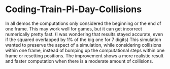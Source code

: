 # Coding-Train-Pi-Day-Collisions

In all demos the computations only considered the beginning or the end of one frame. 
This may work well for games, but it can get incorrect numerically pretty fast.
(I was wondering that results stayed accurate, even if the squared overlapped by 1% of the big one for 7 digits)
This simulation wanted to preserve the aspect of a simulation, while considering collisions within one frame, 
instead of bumping up the computational steps within one frame or resetting positions. 
The improvement shows a more realistic result and faster computation when there is a moderate amount of collisions.
